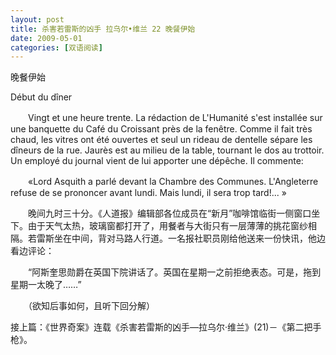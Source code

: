 ```yaml
---
layout: post
title: 杀害若雷斯的凶手 拉乌尔•维兰 22 晚餐伊始
date: 2009-05-01
categories: [双语阅读]  
---
```


晚餐伊始

Début du dîner

　　Vingt et une heure trente. La rédaction de L'Humanité s'est installée sur une banquette du Café du Croissant près de la fenêtre. Comme il fait très chaud, les vitres ont été ouvertes et seul un rideau de dentelle sépare les dîneurs de la rue. Jaurès est au milieu de la table, tournant le dos au trottoir. Un employé du journal vient de lui apporter une dépêche. Il commente:

　　«Lord Asquith a parlé devant la Chambre des Communes. L'Angleterre refuse de se prononcer avant lundi. Mais lundi, il sera trop tard!... »



　　晚间九时三十分。《人道报》编辑部各位成员在“新月”咖啡馆临街一侧窗口坐下。由于天气太热，玻璃窗都打开了，用餐者与大街只有一层薄薄的挑花窗纱相隔。若雷斯坐在中间，背对马路人行道。一名报社职员刚给他送来一份快讯，他边看边评论：

　　“阿斯奎思勋爵在英国下院讲话了。英国在星期一之前拒绝表态。可是，拖到星期一太晚了……”



　　（欲知后事如何，且听下回分解）

接上篇：《世界奇案》连载《杀害若雷斯的凶手—拉乌尔·维兰》(21)－《第二把手枪》。

